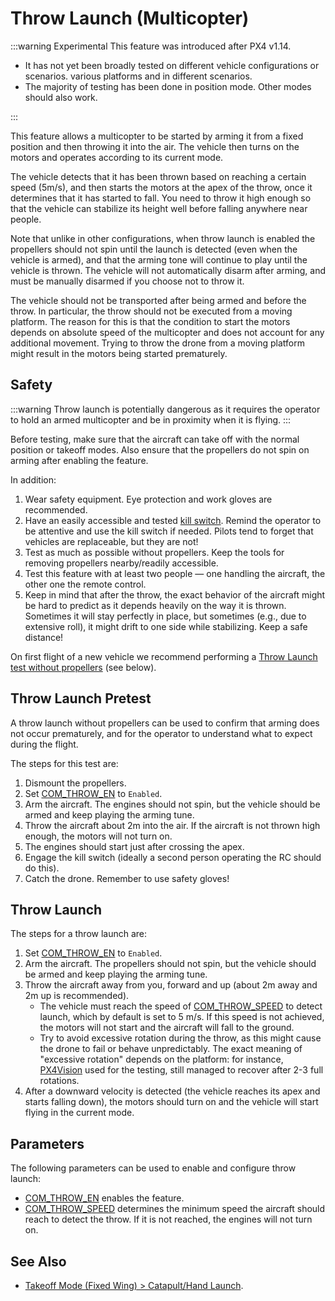 # Throw Launch (Multicopter)

:::warning Experimental
This feature was introduced after PX4 v1.14.

- It has not yet been broadly tested on different vehicle configurations or scenarios. various platforms and in different scenarios.
- The majority of testing has been done in position mode.
  Other modes should also work.

:::

This feature allows a multicopter to be started by arming it from a fixed position and then throwing it into the air.
The vehicle then turns on the motors and operates according to its current mode.

The vehicle detects that it has been thrown based on reaching a certain speed (5m/s), and then starts the motors at the apex of the throw, once it determines that it has started to fall.
You need to throw it high enough so that the vehicle can stabilize its height well before falling anywhere near people.

Note that unlike in other configurations, when throw launch is enabled the propellers should not spin until the launch is detected (even when the vehicle is armed), and that the arming tone will continue to play until the vehicle is thrown.
The vehicle will not automatically disarm after arming, and must be manually disarmed if you choose not to throw it. 

The vehicle should not be transported after being armed and before the throw.
In particular, the throw should not be executed from a moving platform.
The reason for this is that the condition to start the motors depends on absolute speed of the multicopter and does not account for any additional movement.
Trying to throw the drone from a moving platform might result in the motors being started prematurely.

## Safety

:::warning
Throw launch is potentially dangerous as it requires the operator to hold an armed multicopter and be in proximity when it is flying.
:::

Before testing, make sure that the aircraft can take off with the normal position or takeoff modes.
Also ensure that the propellers do not spin on arming after enabling the feature.

In addition:

1. Wear safety equipment.
   Eye protection and work gloves are recommended.
1. Have an easily accessible and tested [kill switch](../config/safety.md#kill-switch).
   Remind the operator to be attentive and use the kill switch if needed.
   Pilots tend to forget that vehicles are replaceable, but they are not!
1. Test as much as possible without propellers.
   Keep the tools for removing propellers nearby/readily accessible.
1. Test this feature with at least two people — one handling the aircraft, the other one the remote control.
1. Keep in mind that after the throw, the exact behavior of the aircraft might be hard to predict as it depends heavily on the way it is thrown.
   Sometimes it will stay perfectly in place, but sometimes (e.g., due to extensive roll), it might drift to one side while stabilizing.
   Keep a safe distance!

On first flight of a new vehicle we recommend performing a [Throw Launch test without propellers](#throw-launch-pretest) (see below).

## Throw Launch Pretest

A throw launch without propellers can be used to confirm that arming does not occur prematurely, and for the operator to understand what to expect during the flight.

The steps for this test are:

1. Dismount the propellers.
1. Set [COM_THROW_EN](../advanced_config/parameter_reference.md#COM_THROW_EN) to `Enabled`.
1. Arm the aircraft.
   The engines should not spin, but the vehicle should be armed and keep playing the arming tune.
1. Throw the aircraft about 2m into the air.
   If the aircraft is not thrown high enough, the motors will not turn on.
1. The engines should start just after crossing the apex.
1. Engage the kill switch (ideally a second person operating the RC should do this).
1. Catch the drone.
   Remember to use safety gloves!

## Throw Launch

The steps for a throw launch are:

1. Set [COM_THROW_EN](../advanced_config/parameter_reference.md#COM_THROW_EN) to `Enabled`.
1. Arm the aircraft.
   The propellers should not spin, but the vehicle should be armed and keep playing the arming tune.
1. Throw the aircraft away from you, forward and up (about 2m away and 2m up is recommended).
   - The vehicle must reach the speed of [COM_THROW_SPEED](../advanced_config/parameter_reference.md#COM_THROW_SPEED) to detect launch, which by default is set to 5 m/s.
     If this speed is not achieved, the motors will not start and the aircraft will fall to the ground.
   - Try to avoid excessive rotation during the throw, as this might cause the drone to fail or behave unpredictably.
     The exact meaning of "excessive rotation" depends on the platform: for instance, [PX4Vision](../complete_vehicles/px4_vision_kit.md) used for the testing, still managed to recover after 2-3 full rotations.
1. After a downward velocity is detected (the vehicle reaches its apex and starts falling down), the motors should turn on and the vehicle will start flying in the current mode.

## Parameters

The following parameters can be used to enable and configure throw launch:

- [COM_THROW_EN](../advanced_config/parameter_reference.md#COM_THROW_EN) enables the feature.
- [COM_THROW_SPEED](../advanced_config/parameter_reference.md#COM_THROW_SPEED) determines the minimum speed the aircraft should reach to detect the throw.
  If it is not reached, the engines will not turn on.

## See Also

- [Takeoff Mode (Fixed Wing) > Catapult/Hand Launch](../flight_modes_fw/takeoff.md#catapult-hand-launch).
